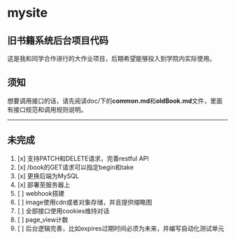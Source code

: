 # mysite
## 旧书籍系统后台项目代码
这是我和同学合作进行的大作业项目，后期希望能够投入到学院内实际使用。

## 须知
想要调用接口的话，请先阅读doc/下的**common.md**和**oldBook.md**文件，里面有接口规范和调用规则说明。

---

## 未完成
1. [x] 支持PATCH和DELETE请求，完善restful API
2. [x] /book的GET请求可以指定begin和take
3. [x] 更换后端为MySQL
4. [x] 部署至服务器上
5. [ ] webhook搭建
6. [ ] image使用cdn或者对象存储，并且提供缩略图
7. [ ] 全部接口使用cookies维持对话
8. [ ] page_view计数
9. [ ] 后台逻辑完善，比如expires过期时间必须为未来，并编写自动化测试单元
